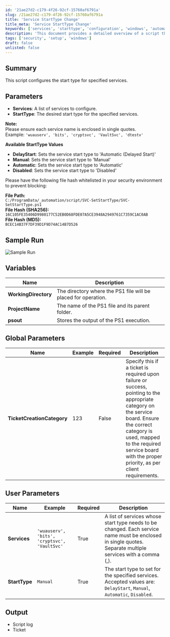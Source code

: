```yaml
---
id: '21ae27d2-c179-4f26-92cf-15760af6791a'
slug: /21ae27d2-c179-4f26-92cf-15760af6791a
title: 'Service StartType Change'
title_meta: 'Service StartType Change'
keywords: ['services', 'starttype', 'configuration', 'windows', 'automation']
description: 'This document provides a detailed overview of a script that configures the start type for specified services in Windows. It includes parameters, available start types, file hash information, sample run output, and variable descriptions for effective implementation.'
tags: ['security', 'setup', 'windows']
draft: false
unlisted: false
---
```


## Summary
This script configures the start type for specified services.

## Parameters
- **Services**: A list of services to configure.
- **StartType**: The desired start type for the specified services.

**Note:**  
Please ensure each service name is enclosed in single quotes.  
Example: `'wuauserv', 'bits', 'cryptsvc', 'VaultSvc', 'dtestv'`

**Available StartType Values**
- **DelayStart**: Sets the service start type to 'Automatic (Delayed Start)'
- **Manual**: Sets the service start type to 'Manual'
- **Automatic**: Sets the service start type to 'Automatic'
- **Disabled**: Sets the service start type to 'Disabled'

Please have the following file hash whitelisted in your security environment to prevent blocking:

**File Path:**  
`C:/ProgramData/_automation/script/SVC-SetStartType/SVC-SetStartType.ps1`  
**File Hash (SHA256):**  
`16C105FE35406D9980177C52EB0D68FDE07A5CE3948A2949761C7359C1AC0AB`  
**File Hash (MD5):**  
`BCEC14B37F7DF39D1F9D74AC14B7D526`

## Sample Run
![Sample Run](/img/21ae27d2-c179-4f26-92cf-15760af6791a/data.png)

## Variables

| Name               | Description                                                  |
|--------------------|--------------------------------------------------------------|
| **WorkingDirectory** | The directory where the PS1 file will be placed for operation. |
| **ProjectName**     | The name of the PS1 file and its parent folder.              |
| **psout**           | Stores the output of the PS1 execution.                      |

## Global Parameters

| Name                     | Example | Required | Description                                                                                                                                                                                                                      |
|--------------------------|---------|----------|----------------------------------------------------------------------------------------------------------------------------------------------------------------------------------------------------------------------------------|
| **TicketCreationCategory** | 123     | False    | Specify this if a ticket is required upon failure or success, pointing to the appropriate category on the service board. Ensure the correct category is used, mapped to the required service board with the proper priority, as per client requirements. |

## User Parameters

| Name      | Example                                         | Required | Description                                                                                                           |
|-----------|-------------------------------------------------|----------|-----------------------------------------------------------------------------------------------------------------------|
| **Services**   | `'wuauserv', 'bits', 'cryptsvc', 'VaultSvc'` | True     | A list of services whose start type needs to be changed. Each service name must be enclosed in single quotes. Separate multiple services with a comma (,). |
| **StartType** | `Manual`                                       | True     | The start type to set for the specified services. Accepted values are: `DelayStart`, `Manual`, `Automatic`, `Disabled`. |

## Output
- Script log
- Ticket


